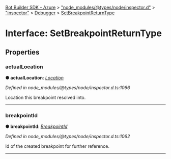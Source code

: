 [Bot Builder SDK - Azure](../README.md) > ["node_modules/@types/node/inspector.d"](../modules/_node_modules__types_node_inspector_d_.md) > ["inspector"](../modules/_node_modules__types_node_inspector_d_._inspector_.md) > [Debugger](../modules/_node_modules__types_node_inspector_d_._inspector_.debugger.md) > [SetBreakpointReturnType](../interfaces/_node_modules__types_node_inspector_d_._inspector_.debugger.setbreakpointreturntype.md)



# Interface: SetBreakpointReturnType


## Properties
<a id="actuallocation"></a>

###  actualLocation

**●  actualLocation**:  *[Location](_node_modules__types_node_inspector_d_._inspector_.debugger.location.md)* 

*Defined in node_modules/@types/node/inspector.d.ts:1066*



Location this breakpoint resolved into.




___

<a id="breakpointid"></a>

###  breakpointId

**●  breakpointId**:  *[BreakpointId](../modules/_node_modules__types_node_inspector_d_._inspector_.debugger.md#breakpointid)* 

*Defined in node_modules/@types/node/inspector.d.ts:1062*



Id of the created breakpoint for further reference.




___


